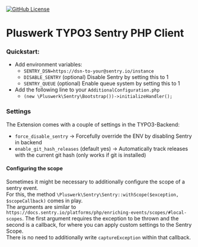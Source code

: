 [![GitHub License](https://img.shields.io/github/license/pluswerk/sentry.svg?style=flat-square)](https://github.com/pluswerk/sentry/blob/master/LICENSE.txt)

# Pluswerk TYPO3 Sentry PHP Client

### Quickstart:

- Add environment variables:
  - `SENTRY_DSN=https://dsn-to-your@sentry.io/instance`
  - `DISABLE_SENTRY` (optional) Disable Sentry by setting this to 1
  - `SENTRY_QUEUE` (optional) Enable queue system by setting this to 1
- Add the following line to your `AdditionalConfiguration.php`
  - `(new \Pluswerk\Sentry\Bootstrap())->initializeHandler();`

### Settings

The Extension comes with a couple of settings in the TYPO3-Backend:
- `force_disable_sentry` -> Forcefully override the ENV by disabling Sentry in backend
- `enable_git_hash_releases` (default yes) -> Automatically track releases with the current git hash (only works if git is installed)

#### Configuring the scope

Sometimes it might be necessary to additionally configure the scope of a sentry event.  
For this, the method `\Pluswerk\Sentry\Sentry::withScope($exception, $scopeCallback)` comes in play.  
The arguments are similar to `https://docs.sentry.io/platforms/php/enriching-events/scopes/#local-scopes`.
The first argument requires the exception to be thrown and the second is a callback, 
for where you can apply custom settings to the Sentry Scope.  
There is no need to additionally write `captureException` within that callback.

